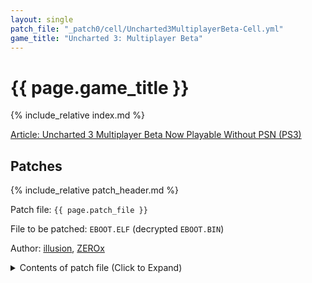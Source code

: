 ```yaml
---
layout: single
patch_file: "_patch0/cell/Uncharted3MultiplayerBeta-Cell.yml"
game_title: "Uncharted 3: Multiplayer Beta"
---
```


# {{ page.game_title }}

{% include_relative index.md %}

[Article: Uncharted 3 Multiplayer Beta Now Playable Without PSN (PS3)](/patches/2022/03/09/Big3-MPBeta-Lan/)

## Patches

{% include_relative patch_header.md %}

Patch file: `{{ page.patch_file }}`

File to be patched: `EBOOT.ELF` (decrypted `EBOOT.BIN`)

Author: [illusion](https://twitter.com/illusion0002), [ZEROx](https://github.com/Xcedf)

<details>
<summary>Contents of patch file (Click to Expand)</summary>

{% highlight yml %}
{% flexible_include {{ page.patch_file }} %}
{% endhighlight %}

</details>
